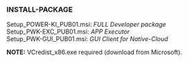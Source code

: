 <h3>INSTALL-PACKAGE</h3>

Setup_POWER-KI_PUB01.msi:	<i>FULL Developer package</i> </br>
Setup_PWK-EXC_PUB01.msi:	<i>APP Executor</i> </br>
Setup_PWK-GUI_PUB01.msi:	<i>GUI Client for Native-Cloud </i> </br>

<b>NOTE:</b> VCredist_x86.exe required (download from Microsoft).
